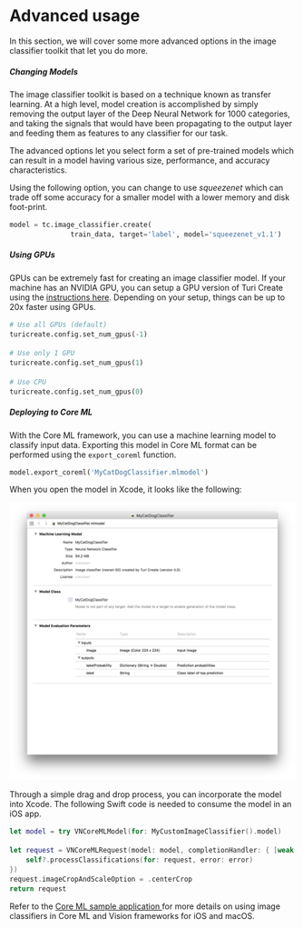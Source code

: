 # Advanced usage

In this section, we will cover some more advanced options in the image
classifier toolkit that let you do more.

##### Changing Models

The image classifier toolkit is based on a technique known as transfer
learning. At a high level, model creation is
accomplished by simply removing the output layer of the Deep Neural
Network for 1000 categories, and taking the signals that would have been
propagating to the output layer and feeding them as features to any
classifier for our task.

The advanced options let you select form a set of pre-trained models
which can result in a model having various size, performance, and
accuracy characteristics.

Using the following option, you can change to use *squeezenet* which can
trade off some accuracy for a smaller model with a lower memory and disk
foot-print.

```python
model = tc.image_classifier.create(
               train_data, target='label', model='squeezenet_v1.1')
```

##### Using GPUs

GPUs can be extremely fast for creating an image classifier model. If
your machine has an NVIDIA GPU, you can setup a GPU version of Turi
Create using the [instructions
here](https://github.com/apple/turicreate). Depending on your setup,
things can be up to 20x faster using GPUs.

```python
# Use all GPUs (default)
turicreate.config.set_num_gpus(-1)

# Use only 1 GPU
turicreate.config.set_num_gpus(1)

# Use CPU
turicreate.config.set_num_gpus(0)
```

##### Deploying to Core ML

With the Core ML framework, you can use a machine learning model to
classify input data. Exporting this model in Core ML format can be
performed using the `export_coreml` function.

```python
model.export_coreml('MyCatDogClassifier.mlmodel')
```

When you open the model in Xcode, it looks like the following:

![Image classifier model in Xcode](images/image_classifier_model.png)

Through a simple drag and drop process, you can incorporate the model
into Xcode. The following Swift code is needed to consume the model in
an iOS app.

```swift
let model = try VNCoreMLModel(for: MyCustomImageClassifier().model)

let request = VNCoreMLRequest(model: model, completionHandler: { [weak self] request, error in
    self?.processClassifications(for: request, error: error)
})
request.imageCropAndScaleOption = .centerCrop
return request
```

Refer to the [Core ML sample application
](https://developer.apple.com/documentation/vision/classifying_images_with_vision_and_core_ml)
for more details on using image classifiers in Core ML and Vision
frameworks for iOS and macOS.
